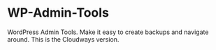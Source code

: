 # WP-Admin-Tools

WordPress Admin Tools. Make it easy to create backups and navigate around. This is the Cloudways version.
